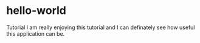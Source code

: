 # hello-world
Tutorial
I am really enjoying this tutorial and I can definately see how useful this application can be.
